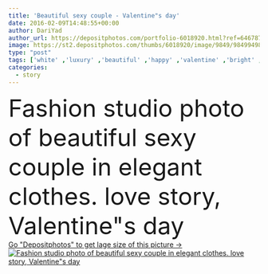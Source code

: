 ```yaml
---
title: 'Beautiful sexy couple - Valentine"s day'
date: 2016-02-09T14:48:55+00:00
author: DariYad
author_url: https://depositphotos.com/portfolio-6018920.html?ref=64678756
image: https://st2.depositphotos.com/thumbs/6018920/image/9849/98499498/api_thumb_450.jpg?forcejpeg=true
type: "post"
tags: ['white' ,'luxury' ,'beautiful' ,'happy' ,'valentine' ,'bright' ,'business' ,'studio' ,'love' ,'romance' ,'girl' ,'female' ,'people' ,'beauty' ,'model' ,'cute' ,'hair' ,'male' ,'brunette' ,'man' ,'style' ,'fashion' ,'accessory' ,'skin' ,'office' ,'couple' ,'luxurious' ,'elegant' ,'glamour' ,'woman' ,'glowing' ,'makeup' ,'hairstyle' ,'long' ,'lady' ,'clothes' ,'charming' ,'look' ,'sexy' ,'dress' ,'outfit' ,'gorgeous' ,'sensual' ,'handsome' ,'kiss' ,'details' ,'story' ,'passion' ,'affair' ]
categories: 
  - story
---
```

<div aling="center">
            <font size="60"> Fashion studio photo of beautiful sexy couple in elegant clothes. love story, Valentine"s day</font>   
</div>
<div>
    <a href='https://st2.depositphotos.com/thumbs/6018920/image/9849/98499498/api_thumb_450.jpg?forcejpeg=true?ref=64678756' target=_blank > Go "Depositphotos" to get lage size of this picture ->
        <img href='https://st2.depositphotos.com/thumbs/6018920/image/9849/98499498/api_thumb_450.jpg?forcejpeg=true?ref=64678756' src='https://st2.depositphotos.com/6018920/9849/i/950/depositphotos_98499498-stock-photo-beautiful-sexy-couple-valentines-day.jpg?forcejpeg=true' alt='Fashion studio photo of beautiful sexy couple in elegant clothes. love story, Valentine"s day' >
    </a>
</div>
